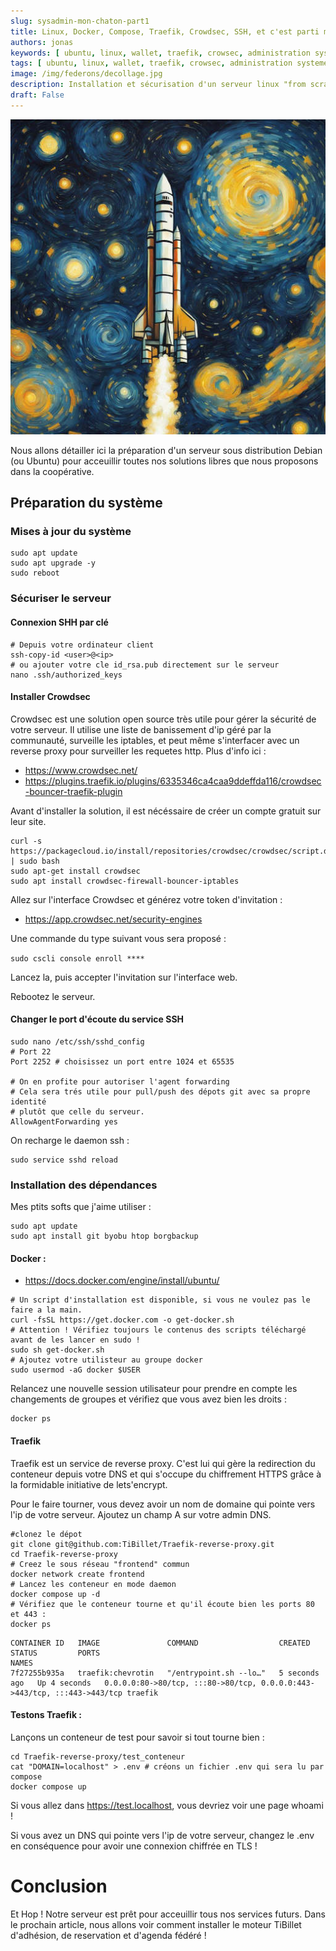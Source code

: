 ```yaml
---
slug: sysadmin-mon-chaton-part1
title: Linux, Docker, Compose, Traefik, Crowdsec, SSH, et c'est parti mon chaton !
authors: jonas
keywords: [ ubuntu, linux, wallet, traefik, crowsec, administration systeme, sysadmin ]
tags: [ ubuntu, linux, wallet, traefik, crowsec, administration systeme, sysadmin ]
image: /img/federons/decollage.jpg
description: Installation et sécurisation d'un serveur linux "from scratch" pour acceuillir nos outils.
draft: False
---
```


![/img/federons/decollage.jpg](/img/federons/decollage.jpg)

Nous allons détailler ici la préparation d'un serveur sous distribution Debian (ou Ubuntu) pour acceuillir toutes nos
solutions libres que nous proposons dans la coopérative.

## Préparation du système

### Mises à jour du système

```shell
sudo apt update
sudo apt upgrade -y
sudo reboot
```

### Sécuriser le serveur

#### Connexion SHH par clé

```shell
# Depuis votre ordinateur client
ssh-copy-id <user>@<ip>
# ou ajouter votre cle id_rsa.pub directement sur le serveur 
nano .ssh/authorized_keys 
````

#### Installer Crowdsec

Crowdsec est une solution open source très utile pour gérer la sécurité de votre serveur.
Il utilise une liste de banissement d'ip géré par la communauté, surveille les iptables, et peut même s'interfacer avec
un reverse proxy pour surveiller les requetes http. Plus d'info ici :

- https://www.crowdsec.net/
- https://plugins.traefik.io/plugins/6335346ca4caa9ddeffda116/crowdsec-bouncer-traefik-plugin

Avant d'installer la solution, il est nécéssaire de créer un compte gratuit sur leur site.

```shell
curl -s https://packagecloud.io/install/repositories/crowdsec/crowdsec/script.deb.sh | sudo bash
sudo apt-get install crowdsec
sudo apt install crowdsec-firewall-bouncer-iptables
```

Allez sur l'interface Crowdsec et générez votre token d'invitation :

- https://app.crowdsec.net/security-engines

Une commande du type suivant vous sera proposé :

```sudo cscli console enroll ****```

Lancez la, puis accepter l'invitation sur l'interface web.

Rebootez le serveur.

#### Changer le port d'écoute du service SSH

```shell
sudo nano /etc/ssh/sshd_config
# Port 22
Port 2252 # choisissez un port entre 1024 et 65535

# On en profite pour autoriser l'agent forwarding
# Cela sera trés utile pour pull/push des dépots git avec sa propre identité
# plutôt que celle du serveur.
AllowAgentForwarding yes
```

On recharge le daemon ssh :

```shell
sudo service sshd reload
```

### Installation des dépendances

Mes ptits softs que j'aime utiliser :

```shell
sudo apt update
sudo apt install git byobu htop borgbackup

```

#### Docker :

- https://docs.docker.com/engine/install/ubuntu/

```shell
# Un script d'installation est disponible, si vous ne voulez pas le faire a la main.
curl -fsSL https://get.docker.com -o get-docker.sh
# Attention ! Vérifiez toujours le contenus des scripts téléchargé avant de les lancer en sudo ! 
sudo sh get-docker.sh
# Ajoutez votre utilisteur au groupe docker
sudo usermod -aG docker $USER
```

Relancez une nouvelle session utilisateur pour prendre en compte les changements de groupes et vérifiez que vous avez
bien les droits :

```shell
docker ps
```

#### Traefik

Traefik est un service de reverse proxy. C'est lui qui gère la redirection du conteneur depuis votre DNS et qui s'occupe
du chiffrement HTTPS grâce à la formidable initiative de lets'encrypt.

Pour le faire tourner, vous devez avoir un nom de domaine qui pointe vers l'ip de votre serveur. Ajoutez un champ A sur
votre admin DNS.

```shell
#clonez le dépot
git clone git@github.com:TiBillet/Traefik-reverse-proxy.git
cd Traefik-reverse-proxy
# Creez le sous réseau "frontend" commun
docker network create frontend
# Lancez les conteneur en mode daemon
docker compose up -d
# Vérifiez que le conteneur tourne et qu'il écoute bien les ports 80 et 443 :
docker ps
```

```shell
CONTAINER ID   IMAGE               COMMAND                  CREATED         STATUS         PORTS                                                                    NAMES
7f27255b935a   traefik:chevrotin   "/entrypoint.sh --lo…"   5 seconds ago   Up 4 seconds   0.0.0.0:80->80/tcp, :::80->80/tcp, 0.0.0.0:443->443/tcp, :::443->443/tcp traefik
```

#### Testons Traefik :

Lançons un conteneur de test pour savoir si tout tourne bien :

```shell
cd Traefik-reverse-proxy/test_conteneur
cat "DOMAIN=localhost" > .env # créons un fichier .env qui sera lu par compose
docker compose up
```

Si vous allez dans https://test.localhost, vous devriez voir une page whoami !

Si vous avez un DNS qui pointe vers l'ip de votre serveur, changez le .env en conséquence pour avoir une connexion
chiffrée en TLS !

# Conclusion

Et Hop ! Notre serveur est prêt pour acceuillir tous nos services futurs.
Dans le prochain article, nous allons voir comment installer le moteur TiBillet d'adhésion, de reservation et d'agenda
fédéré !
